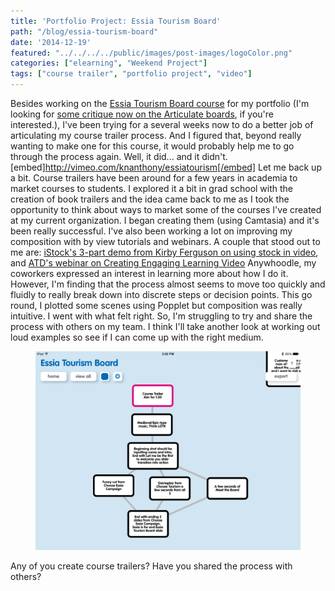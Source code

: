 ```yaml
---
title: 'Portfolio Project: Essia Tourism Board'
path: "/blog/essia-tourism-board"
date: '2014-12-19'
featured: "../../../../public/images/post-images/logoColor.png"
categories: ["elearning", "Weekend Project"]
tags: ["course trailer", "portfolio project", "video"]
---
```


Besides working on the [Essia Tourism Board course](http://www.knanthony.com/blog/showing-my-work-my-upcoming-elh-challenge-mashup/) for my portfolio (I'm looking for [some critique now on the Articulate boards](https://community.articulate.com/discussions/building-better-courses/looking-for-a-few-good-critiquers), if you're interested.), I've been trying for a several weeks now to do a better job of articulating my course trailer process. And I figured that, beyond really wanting to make one for this course, it would probably help me to go through the process again. Well, it did... and it didn't. [embed]http://vimeo.com/knanthony/essiatourism[/embed] Let me back up a bit. Course trailers have been around for a few years in academia to market courses to students. I explored it a bit in grad school with the creation of book trailers and the idea came back to me as I took the opportunity to think about ways to market some of the courses I've created at my current organization. I began creating them (using Camtasia) and it's been really successful. I've also been working a lot on improving my composition with by view tutorials and webinars. A couple that stood out to me are: [iStock's 3-part demo from Kirby Ferguson on using stock in video](http://www.istockphoto.com/article_view.php?ID=1583), and [ATD's webinar on Creating Engaging Learning Video](http://webcasts.astd.org/webinar/1344) Anywhoodle, my coworkers expressed an interest in learning more about how I do it. However, I'm finding that the process almost seems to move too quickly and fluidly to really break down into discrete steps or decision points. This go round, I plotted some scenes using Popplet but composition was really intuitive. I went with what felt right. So, I'm struggling to try and share the process with others on my team. I think I'll take another look at working out loud examples so see if I can come up with the right medium.

<figure>
  <img src="../../../../public/images/post-images/IMG_0327.png" alt="Trailer Popplet" />
</figure>

Any of you create course trailers? Have you shared the process with others?
